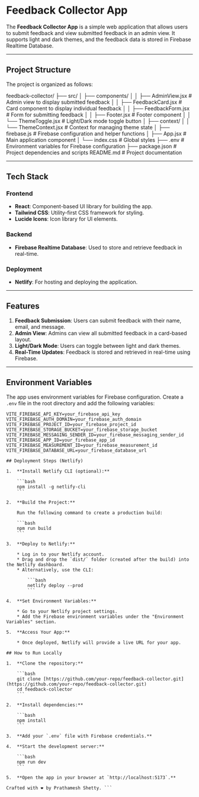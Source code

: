 # Feedback Collector App

The **Feedback Collector App** is a simple web application that allows users to submit feedback and view submitted feedback in an admin view. It supports light and dark themes, and the feedback data is stored in Firebase Realtime Database.

---

## Project Structure

The project is organized as follows:

feedback-collector/
├── src/
│ ├── components/
│ │ ├── AdminView.jsx # Admin view to display submitted feedback
│ │ ├── FeedbackCard.jsx # Card component to display individual feedback
│ │ ├── FeedbackForm.jsx # Form for submitting feedback
│ │ ├── Footer.jsx # Footer component
│ │ └── ThemeToggle.jsx # Light/Dark mode toggle button
│ ├── context/
│ │ └── ThemeContext.jsx # Context for managing theme state
│ ├── firebase.js # Firebase configuration and helper functions
│ ├── App.jsx # Main application component
│ └── index.css # Global styles
├── .env # Environment variables for Firebase configuration
├── package.json # Project dependencies and scripts
README.md # Project documentation

---

## Tech Stack

### Frontend

- **React**: Component-based UI library for building the app.
- **Tailwind CSS**: Utility-first CSS framework for styling.
- **Lucide Icons**: Icon library for UI elements.

### Backend

- **Firebase Realtime Database**: Used to store and retrieve feedback in real-time.

### Deployment

- **Netlify**: For hosting and deploying the application.

---

## Features

1. **Feedback Submission**: Users can submit feedback with their name, email, and message.
2. **Admin View**: Admins can view all submitted feedback in a card-based layout.
3. **Light/Dark Mode**: Users can toggle between light and dark themes.
4. **Real-Time Updates**: Feedback is stored and retrieved in real-time using Firebase.

---

## Environment Variables

The app uses environment variables for Firebase configuration. Create a `.env` file in the root directory and add the following variables:

````env
VITE_FIREBASE_API_KEY=your_firebase_api_key
VITE_FIREBASE_AUTH_DOMAIN=your_firebase_auth_domain
VITE_FIREBASE_PROJECT_ID=your_firebase_project_id
VITE_FIREBASE_STORAGE_BUCKET=your_firebase_storage_bucket
VITE_FIREBASE_MESSAGING_SENDER_ID=your_firebase_messaging_sender_id
VITE_FIREBASE_APP_ID=your_firebase_app_id
VITE_FIREBASE_MEASUREMENT_ID=your_firebase_measurement_id
VITE_FIREBASE_DATABASE_URL=your_firebase_database_url

## Deployment Steps (Netlify)

1.  **Install Netlify CLI (optional):**

    ```bash
    npm install -g netlify-cli
    ```

2.  **Build the Project:**

    Run the following command to create a production build:

    ```bash
    npm run build
    ```

3.  **Deploy to Netlify:**

    * Log in to your Netlify account.
    * Drag and drop the `dist/` folder (created after the build) into the Netlify dashboard.
    * Alternatively, use the CLI:

        ```bash
        netlify deploy --prod
        ```

4.  **Set Environment Variables:**

    * Go to your Netlify project settings.
    * Add the Firebase environment variables under the "Environment Variables" section.

5.  **Access Your App:**

    * Once deployed, Netlify will provide a live URL for your app.

## How to Run Locally

1.  **Clone the repository:**

    ```bash
    git clone [https://github.com/your-repo/feedback-collector.git](https://github.com/your-repo/feedback-collector.git)
    cd feedback-collector
    ```

2.  **Install dependencies:**

    ```bash
    npm install
    ```

3.  **Add your `.env` file with Firebase credentials.**

4.  **Start the development server:**

    ```bash
    npm run dev
    ```

5.  **Open the app in your browser at `http://localhost:5173`.**

Crafted with ❤️ by Prathamesh Shetty. ```
````
